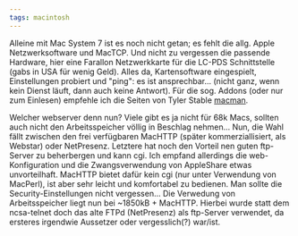```yaml
---
tags: macintosh
---
```

Alleine mit Mac System 7 ist es noch nicht getan; es fehlt die allg. Apple Netzwerksoftware und MacTCP. Und nicht zu vergessen die passende Hardware, hier eine Farallon Netzwerkkarte für die LC-PDS Schnittstelle (gabs in USA für wenig Geld).
Alles da, Kartensoftware eingespielt, Einstellungen probiert und "ping": es ist ansprechbar... (nicht ganz, wenn kein Dienst läuft, dann auch keine Antwort).
Für die sog. Addons (oder nur zum Einlesen) empfehle ich die Seiten von Tyler Stable [macman](http://web.archive.org/web/20141113164228/http://www.fenestrated.net/~macman/mac/).

Welcher webserver denn nun? Viele gibt es ja nicht für 68k Macs, sollten auch nicht den Arbeitsspeicher völlig in Beschlag nehmen... Nun, die Wahl fällt zwischen den frei verfügbaren MacHTTP (später kommerziallisiert, als Webstar) oder NetPresenz. Letztere hat noch den Vorteil nen guten ftp-Server zu beherbergen und kann cgi. Ich empfand allerdings die web-Konfiguration und die Zwangsverwendung von AppleShare etwas unvorteilhaft.
MacHTTP bietet dafür kein cgi (nur unter Verwendung von MacPerl), ist aber sehr leicht und komfortabel zu bedienen. Man sollte die Security-Einstellungen nicht vergessen...
Die Verwedung von Arbeitsspeicher liegt nun bei ~1850kB + MacHTTP. Hierbei wurde statt dem ncsa-telnet doch das alte FTPd (NetPresenz) als ftp-Server verwendet, da ersteres irgendwie Aussetzer oder vergesslich(?) war/ist. 
